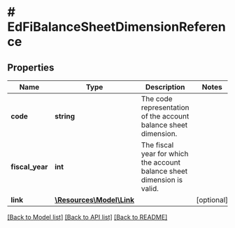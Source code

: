 # # EdFiBalanceSheetDimensionReference

## Properties

Name | Type | Description | Notes
------------ | ------------- | ------------- | -------------
**code** | **string** | The code representation of the account balance sheet dimension. |
**fiscal_year** | **int** | The fiscal year for which the account balance sheet dimension is valid. |
**link** | [**\Resources\Model\Link**](Link.md) |  | [optional]

[[Back to Model list]](../../README.md#models) [[Back to API list]](../../README.md#endpoints) [[Back to README]](../../README.md)
